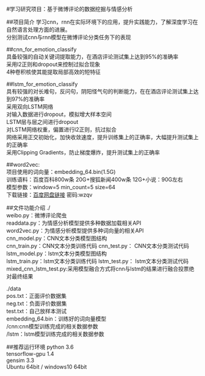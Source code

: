 #学习研究项目：基于微博评论的数据挖掘与情感分析


##项目简介
学习cnn，rnn在实际环境下的应用，提升实践能力，了解深度学习在自然语言处理方面的进展。  
分别测试cnn与rnn模型在微博评论分类任务下的表现  

##cnn_for_emotion_classify  
具备较强的自动关键词提取能力，在酒店评论测试集上达到95%的准确率  
采用l2正则和dropout来控制过拟合现象  
4种卷积核使其能提取局部高效的短特征  

##lstm_for_emotion_classify  
具有较强的对长难句，反问句，阴阳怪气句的判断能力，在在酒店评论测试集上达到97%的准确率  
采用双向LSTM网络  
对输入数据进行dropout，模拟增大样本空间  
LSTM层与层之间进行dropout  
对LSTM网络权重，偏置进行l2正则，抗过拟合  
网络采用正交初始化，加快收敛速度，提升训练集上的正确率，大幅提升测试集上的正确率  
采用Clipping Gradients，防止梯度爆炸，提升测试集上的正确率

##word2vec:  
项目使用的词向量：embedding_64.bin(1.5G)  
训练语料：百度百科800w条 20G+搜狐新闻400w条 12G+小说：90G左右  
模型参数：window=5 min_count=5 size=64  
下载链接：[百度网盘链接](https://pan.baidu.com/s/1o7MWrnc)      密码:wzqv


##文件功能介绍
./  
weibo.py：微博评论爬虫  
readdata.py：为情感分析模型提供多种数据加载相关API  
word2vec.py：为情感分析模型提供多种词向量的相关API  
cnn_model.py：CNN文本分类模型图结构  
cnn_train.py：CNN文本分类训练代码
cnn_test.py： CNN文本分类测试代码
lstm_model.py：lstm文本分类模型图结构  
lstm_train.py：lstm文本分类训练代码
lstm_test.py： lstm文本分类测试代码
mixed_cnn_lstm_test.py:采用模型融合方式将cnn与lstm的结果进行融合投票绝对最终结果

./data  
pos.txt：正面评价数据集  
neg.txt：负面评价数据集  
test.txt：自己放样本测试  
embedding_64.bin：训练好的词向量模型  
/cnn:cnn模型训练完成的相关数据参数  
/lstm：lstm模型训练完成的相关数据参数  


##推荐运行环境
python 3.6  
tensorflow-gpu 1.4  
gensim 3.3  
Ubuntu 64bit / windows10 64bit  
